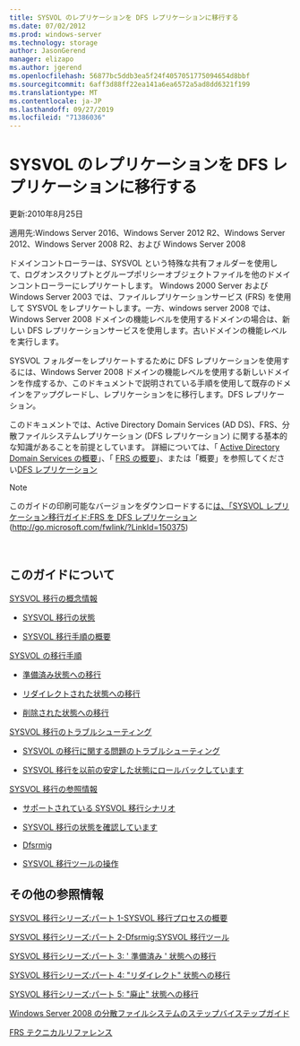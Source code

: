 ```yaml
---
title: SYSVOL のレプリケーションを DFS レプリケーションに移行する
ms.date: 07/02/2012
ms.prod: windows-server
ms.technology: storage
author: JasonGerend
manager: elizapo
ms.author: jgerend
ms.openlocfilehash: 56877bc5ddb3ea5f24f4057051775094654d8bbf
ms.sourcegitcommit: 6aff3d88ff22ea141a6ea6572a5ad8dd6321f199
ms.translationtype: MT
ms.contentlocale: ja-JP
ms.lasthandoff: 09/27/2019
ms.locfileid: "71386036"
---
```

# <a name="migrate-sysvol-replication-to-dfs-replication"></a>SYSVOL のレプリケーションを DFS レプリケーションに移行する


更新:2010年8月25日

適用先:Windows Server 2016、Windows Server 2012 R2、Windows Server 2012、Windows Server 2008 R2、および Windows Server 2008

ドメインコントローラーは、SYSVOL という特殊な共有フォルダーを使用して、ログオンスクリプトとグループポリシーオブジェクトファイルを他のドメインコントローラーにレプリケートします。 Windows 2000 Server および Windows Server 2003 では、ファイルレプリケーションサービス (FRS) を使用して SYSVOL をレプリケートします。一方、windows server 2008 では、Windows Server 2008 ドメインの機能レベルを使用するドメインの場合は、新しい DFS レプリケーションサービスを使用します。古いドメインの機能レベルを実行します。

SYSVOL フォルダーをレプリケートするために DFS レプリケーションを使用するには、Windows Server 2008 ドメインの機能レベルを使用する新しいドメインを作成するか、このドキュメントで説明されている手順を使用して既存のドメインをアップグレードし、レプリケーションをに移行します。DFS レプリケーション。

このドキュメントでは、Active Directory Domain Services (AD DS)、FRS、分散ファイルシステムレプリケーション (DFS レプリケーション) に関する基本的な知識があることを前提としています。 詳細については、「 [Active Directory Domain Services の概要](http://go.microsoft.com/fwlink/?linkid=147787)」、「 [FRS の概要](http://go.microsoft.com/fwlink/?linkid=121763)」、または「概要」を参照してください[DFS レプリケーション](http://go.microsoft.com/fwlink/?linkid=121762)


> [!NOTE]
> このガイドの印刷可能なバージョンをダウンロードするに<a href="http://go.microsoft.com/fwlink/?linkid=150375">は、「SYSVOL レプリケーション移行ガイド:FRS を DFS レプリケーション</a> (http://go.microsoft.com/fwlink/?LinkId=150375)
<br>


## <a name="in-this-guide"></a>このガイドについて

[SYSVOL 移行の概念情報](https://docs.microsoft.com/previous-versions/windows/it-pro/windows-server-2008-R2-and-2008/dd640170(v=ws.10))

  - [SYSVOL 移行の状態](https://docs.microsoft.com/previous-versions/windows/it-pro/windows-server-2008-R2-and-2008/dd641052(v=ws.10))  
      
  - [SYSVOL 移行手順の概要](https://docs.microsoft.com/previous-versions/windows/it-pro/windows-server-2008-R2-and-2008/dd639809(v=ws.10))  
      

[SYSVOL の移行手順](https://docs.microsoft.com/previous-versions/windows/it-pro/windows-server-2008-R2-and-2008/dd639860(v=ws.10))

  - [準備済み状態への移行](https://docs.microsoft.com/previous-versions/windows/it-pro/windows-server-2008-R2-and-2008/dd641193(v=ws.10))  
      
  - [リダイレクトされた状態への移行](https://docs.microsoft.com/previous-versions/windows/it-pro/windows-server-2008-R2-and-2008/dd641340(v=ws.10))  
      
  - [削除された状態への移行](https://docs.microsoft.com/previous-versions/windows/it-pro/windows-server-2008-R2-and-2008/dd640254(v=ws.10))  
      

[SYSVOL 移行のトラブルシューティング](https://docs.microsoft.com/previous-versions/windows/it-pro/windows-server-2008-R2-and-2008/dd640395(v=ws.10))

  - [SYSVOL の移行に関する問題のトラブルシューティング](https://docs.microsoft.com/previous-versions/windows/it-pro/windows-server-2008-R2-and-2008/dd639976(v=ws.10))  
      
  - [SYSVOL 移行を以前の安定した状態にロールバックしています](https://docs.microsoft.com/previous-versions/windows/it-pro/windows-server-2008-R2-and-2008/dd640509(v=ws.10))  
      

[SYSVOL 移行の参照情報](https://docs.microsoft.com/previous-versions/windows/it-pro/windows-server-2008-R2-and-2008/dd640293(v=ws.10))

  - [サポートされている SYSVOL 移行シナリオ](https://docs.microsoft.com/previous-versions/windows/it-pro/windows-server-2008-R2-and-2008/dd639854(v=ws.10))  
      
  - [SYSVOL 移行の状態を確認しています](https://docs.microsoft.com/previous-versions/windows/it-pro/windows-server-2008-R2-and-2008/dd639789(v=ws.10))  
      
  - [Dfsrmig](https://docs.microsoft.com/previous-versions/windows/it-pro/windows-server-2008-R2-and-2008/dd641227(v=ws.10))  
      
  - [SYSVOL 移行ツールの操作](https://docs.microsoft.com/previous-versions/windows/it-pro/windows-server-2008-R2-and-2008/dd639712(v=ws.10))  
      

## <a name="additional-references"></a>その他の参照情報

[SYSVOL 移行シリーズ:パート 1-SYSVOL 移行プロセスの概要](http://go.microsoft.com/fwlink/?linkid=121756)

[SYSVOL 移行シリーズ:パート 2-Dfsrmig:SYSVOL 移行ツール](http://go.microsoft.com/fwlink/?linkid=121757)

[SYSVOL 移行シリーズ:パート 3: ' 準備済み ' 状態への移行](http://go.microsoft.com/fwlink/?linkid=121758)

[SYSVOL 移行シリーズ:パート 4: "リダイレクト" 状態への移行](http://go.microsoft.com/fwlink/?linkid=121759)

[SYSVOL 移行シリーズ:パート 5: "廃止" 状態への移行](http://go.microsoft.com/fwlink/?linkid=121760)

[Windows Server 2008 の分散ファイルシステムのステップバイステップガイド](http://go.microsoft.com/fwlink/?linkid=85231)

[FRS テクニカルリファレンス](http://go.microsoft.com/fwlink/?linkid=121764)

